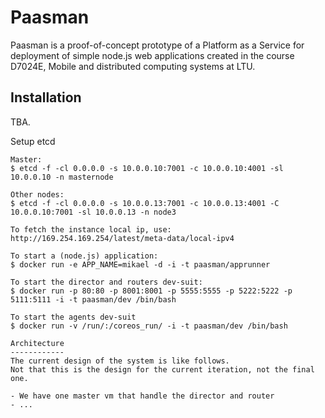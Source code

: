 Paasman
=======

Paasman is a proof-of-concept prototype of a Platform as a Service for deployment of simple node.js web applications created in the course D7024E, Mobile and distributed computing systems at LTU.

Installation
------------
TBA.

Setup etcd
~~~~~~~~~~
Master:
$ etcd -f -cl 0.0.0.0 -s 10.0.0.10:7001 -c 10.0.0.10:4001 -sl 10.0.0.10 -n masternode

Other nodes:
$ etcd -f -cl 0.0.0.0 -s 10.0.0.13:7001 -c 10.0.0.13:4001 -C 10.0.0.10:7001 -sl 10.0.0.13 -n node3

To fetch the instance local ip, use: http://169.254.169.254/latest/meta-data/local-ipv4

To start a (node.js) application:
$ docker run -e APP_NAME=mikael -d -i -t paasman/apprunner

To start the director and routers dev-suit:
$ docker run -p 80:80 -p 8001:8001 -p 5555:5555 -p 5222:5222 -p 5111:5111 -i -t paasman/dev /bin/bash

To start the agents dev-suit
$ docker run -v /run/:/coreos_run/ -i -t paasman/dev /bin/bash

Architecture
------------
The current design of the system is like follows.
Not that this is the design for the current iteration, not the final one.

- We have one master vm that handle the director and router
- ... 


